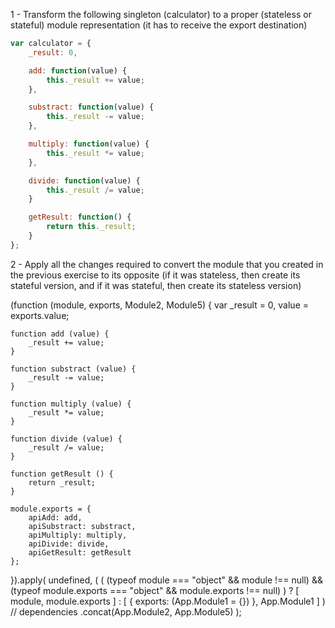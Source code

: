 1 - Transform the following singleton (calculator) to a proper (stateless or stateful) module representation (it has to receive the export destination)

```javascript
var calculator = {
    _result: 0,

    add: function(value) {
        this._result += value;
    },

    substract: function(value) {
        this._result -= value;
    },

    multiply: function(value) {
        this._result *= value;
    },

    divide: function(value) {
        this._result /= value;
    }

    getResult: function() {
        return this._result;
    }
};
```

2 - Apply all the changes required to convert the module that you created in the previous exercise to its opposite (if it was stateless, then create its stateful version, and if it was stateful, then create its stateless version)

(function (module, exports, Module2, Module5) {
    var _result = 0,
        value = exports.value;

    function add (value) {
        _result += value;
    }

    function substract (value) {
        _result -= value;
    }

    function multiply (value) {
        _result *= value;
    }

    function divide (value) {
        _result /= value;
    }

    function getResult () {
        return _result;
    }

    module.exports = {
        apiAdd: add,
        apiSubstract: substract,
        apiMultiply: multiply,
        apiDivide: divide,
        apiGetResult: getResult
    };
}).apply(
    undefined,
    (
        (
            (typeof module === "object" && module !== null)
            && (typeof module.exports === "object" && module.exports !== null)
        )
        ? [ module, module.exports ]
        : [ { exports: (App.Module1 = {}) }, App.Module1 ]
    )
    // dependencies
    .concat(App.Module2, App.Module5)
);